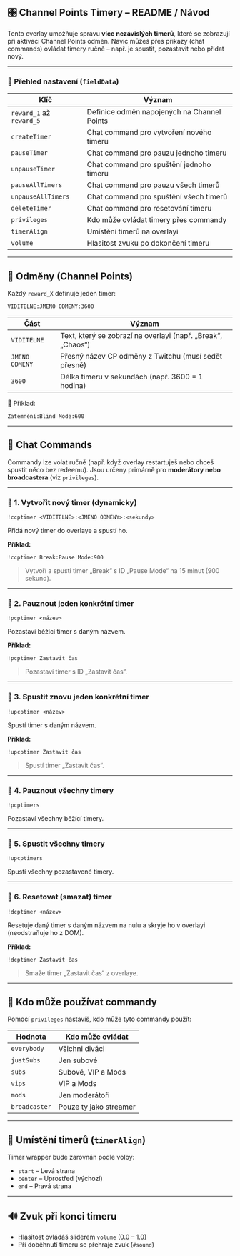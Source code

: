 ## 🎛️ Channel Points Timery – README / Návod

Tento overlay umožňuje správu **více nezávislých timerů**, které se zobrazují při aktivaci Channel Points odměn. Navíc můžeš přes příkazy (chat commands) ovládat timery ručně – např. je spustit, pozastavit nebo přidat nový.

---

### 🧩 Přehled nastavení (`fieldData`)

| Klíč                     | Význam                                      |
| ------------------------ | ------------------------------------------- |
| `reward_1` až `reward_5` | Definice odměn napojených na Channel Points |
| `createTimer`            | Chat command pro vytvoření nového timeru    |
| `pauseTimer`             | Chat command pro pauzu jednoho timeru       |
| `unpauseTimer`           | Chat command pro spuštění jednoho timeru    |
| `pauseAllTimers`         | Chat command pro pauzu všech timerů         |
| `unpauseAllTimers`       | Chat command pro spuštění všech timerů      |
| `deleteTimer`            | Chat command pro resetování timeru          |
| `privileges`             | Kdo může ovládat timery přes commandy       |
| `timerAlign`             | Umístění timerů na overlayi                 |
| `volume`                 | Hlasitost zvuku po dokončení timeru         |

---

## 🔔 Odměny (Channel Points)

Každý `reward_X` definuje jeden timer:

```
VIDITELNE:JMENO ODMENY:3600
```

| Část           | Význam                                                      |
| -------------- | ----------------------------------------------------------- |
| `VIDITELNE`    | Text, který se zobrazí na overlayi (např. „Break“, „Chaos“) |
| `JMENO ODMENY` | Přesný název CP odměny z Twitchu (musí sedět přesně)        |
| `3600`         | Délka timeru v sekundách (např. 3600 = 1 hodina)            |

📝 Příklad:

```
Zatemnění:Blind Mode:600
```

---

## 💬 Chat Commands

Commandy lze volat ručně (např. když overlay restartuješ nebo chceš spustit něco bez redeemu). Jsou určeny primárně pro **moderátory nebo broadcastera** (viz `privileges`).

---

### 🔹 1. Vytvořit nový timer (dynamicky)

```
!ccptimer <VIDITELNE>:<JMENO ODMENY>:<sekundy>
```

Přidá nový timer do overlaye a spustí ho.

**Příklad:**

```
!ccptimer Break:Pause Mode:900
```

> Vytvoří a spustí timer „Break“ s ID „Pause Mode“ na 15 minut (900 sekund).

---

### 🔹 2. Pauznout jeden konkrétní timer

```
!pcptimer <název>
```

Pozastaví běžící timer s daným názvem.

**Příklad:**

```
!pcptimer Zastavit čas
```

> Pozastaví timer s ID „Zastavit čas“.

---

### 🔹 3. Spustit znovu jeden konkrétní timer

```
!upcptimer <název>
```

Spustí timer s daným názvem.

**Příklad:**

```
!upcptimer Zastavit čas
```

> Spustí timer „Zastavit čas“.

---

### 🔹 4. Pauznout všechny timery

```
!pcptimers
```

Pozastaví všechny běžící timery.

---

### 🔹 5. Spustit všechny timery

```
!upcptimers
```

Spustí všechny pozastavené timery.

---

### 🔹 6. Resetovat (smazat) timer

```
!dcptimer <název>
```

Resetuje daný timer s daným názvem na nulu a skryje ho v overlayi (neodstraňuje ho z DOM).

**Příklad:**

```
!dcptimer Zastavit čas
```

> Smaže timer „Zastavit čas“ z overlaye.

---

## 👥 Kdo může používat commandy

Pomocí `privileges` nastavíš, kdo může tyto commandy použít:

| Hodnota       | Kdo může ovládat       |
| ------------- | ---------------------- |
| `everybody`   | Všichni diváci         |
| `justSubs`    | Jen subové             |
| `subs`        | Subové, VIP a Mods     |
| `vips`        | VIP a Mods             |
| `mods`        | Jen moderátoři         |
| `broadcaster` | Pouze ty jako streamer |

---

## 🎨 Umístění timerů (`timerAlign`)

Timer wrapper bude zarovnán podle volby:

- `start` – Levá strana
- `center` – Uprostřed (výchozí)
- `end` – Pravá strana

---

## 🔊 Zvuk při konci timeru

- Hlasitost ovládáš sliderem `volume` (0.0 – 1.0)
- Při doběhnutí timeru se přehraje zvuk (`#sound`)
